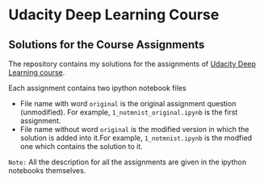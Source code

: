 # Udacity Deep Learning Course

## Solutions for the Course Assignments

The repository contains my solutions for the assignments of [Udacity Deep Learning course](https://www.udacity.com/course/deep-learning--ud730).

Each assignment contains two ipython notebook files
* File name with word ```original``` is the original assignment question (unmodified). For example, ```1_notmnist_original.ipynb``` is the first assignment.
* File name without word ```original``` is the modified version in which the solution is added into it.For example, ```1_notmnist.ipynb``` is the modfied one which contains the solution to it.

```Note:``` All the description for all the assignments are given in the ipython notebooks themselves.
